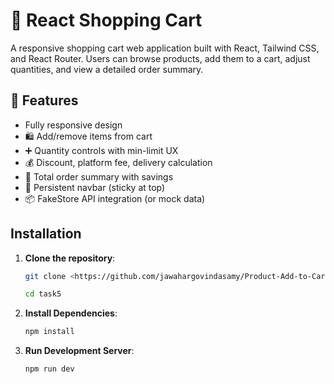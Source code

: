 # 🛒 React Shopping Cart

A responsive shopping cart web application built with React, Tailwind CSS, and React Router. Users can browse products, add them to a cart, adjust quantities, and view a detailed order summary.

## 🚀 Features

* Fully responsive design
* 🛍️ Add/remove items from cart
* ➕ Quantity controls with min-limit UX
* 💰 Discount, platform fee, delivery calculation
* 💸 Total order summary with savings
* 🔄 Persistent navbar (sticky at top)
* 📦 FakeStore API integration (or mock data)

## Installation

1. **Clone the repository**:
    ```sh
    git clone <https://github.com/jawahargovindasamy/Product-Add-to-Cart-Using-Router>
    ```
    ```sh
    cd task5
    ```

2. **Install Dependencies**:
    ```sh
    npm install
    ```

3. **Run Development Server**:
    ```sh
    npm run dev
